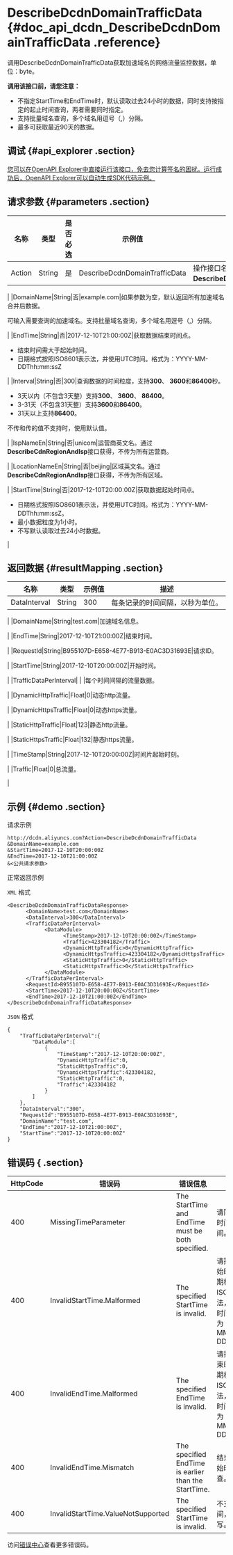 # DescribeDcdnDomainTrafficData {#doc_api_dcdn_DescribeDcdnDomainTrafficData .reference}

调用DescribeDcdnDomainTrafficData获取加速域名的网络流量监控数据，单位：byte。

 **调用该接口前，请您注意：** 

-   不指定StartTime和EndTime时，默认读取过去24小时的数据，同时支持按指定的起止时间查询，两者需要同时指定。
-   支持批量域名查询，多个域名用逗号（,）分隔。
-   最多可获取最近90天的数据。

## 调试 {#api_explorer .section}

[您可以在OpenAPI Explorer中直接运行该接口，免去您计算签名的困扰。运行成功后，OpenAPI Explorer可以自动生成SDK代码示例。](https://api.aliyun.com/#product=dcdn&api=DescribeDcdnDomainTrafficData&type=RPC&version=2018-01-15)

## 请求参数 {#parameters .section}

|名称|类型|是否必选|示例值|描述|
|--|--|----|---|--|
|Action|String|是|DescribeDcdnDomainTrafficData|操作接口名，系统规定参数。取值：**DescribeDcdnDomainTrafficData**。

 |
|DomainName|String|否|example.com|如果参数为空，默认返回所有加速域名合并后数据。

 可输入需要查询的加速域名。支持批量域名查询，多个域名用逗号（,）分隔。

 |
|EndTime|String|否|2017-12-10T21:00:00Z|获取数据结束时间点。

 -   结束时间需大于起始时间。
-   日期格式按照ISO8601表示法，并使用UTC时间。格式为：YYYY-MM-DDThh:mm:ssZ

 |
|Interval|String|否|300|查询数据的时间粒度，支持**300**、 **3600**和**86400**秒。

 -   3天以内（不包含3天整）支持**300**、 **3600**、 **86400**。
-   3-31天（不包含31天整）支持**3600**和**86400**。
-   31天以上支持**86400**。

 不传和传的值不支持时，使用默认值。

 |
|IspNameEn|String|否|unicom|运营商英文名。通过**DescribeCdnRegionAndIsp**接口获得，不传为所有运营商。

 |
|LocationNameEn|String|否|beijing|区域英文名。通过**DescribeCdnRegionAndIsp**接口获得，不传为所有区域。

 |
|StartTime|String|否|2017-12-10T20:00:00Z|获取数据起始时间点。

 -   日期格式按照ISO8601表示法，并使用UTC时间。格式为：YYYY-MM-DDThh:mm:ssZ。
-   最小数据粒度为1小时。
-   不写默认读取过去24小时数据。

 |

## 返回数据 {#resultMapping .section}

|名称|类型|示例值|描述|
|--|--|---|--|
|DataInterval|String|300|每条记录的时间间隔，以秒为单位。

 |
|DomainName|String|test.com|加速域名信息。

 |
|EndTime|String|2017-12-10T21:00:00Z|结束时间。

 |
|RequestId|String|B955107D-E658-4E77-B913-E0AC3D31693E|请求ID。

 |
|StartTime|String|2017-12-10T20:00:00Z|开始时间。

 |
|TrafficDataPerInterval| | |每个时间间隔的流量数据。

 |
|DynamicHttpTraffic|Float|0|动态http流量。

 |
|DynamicHttpsTraffic|Float|0|动态https流量。

 |
|StaticHttpTraffic|Float|123|静态http流量。

 |
|StaticHttpsTraffic|Float|132|静态https流量。

 |
|TimeStamp|String|2017-12-10T20:00:00Z|时间片起始时刻。

 |
|Traffic|Float|0|总流量。

 |

## 示例 {#demo .section}

请求示例

``` {#request_demo}
http://dcdn.aliyuncs.com?Action=DescribeDcdnDomainTrafficData
&DomainName=example.com
&StartTime=2017-12-10T20:00:00Z
&EndTime=2017-12-10T21:00:00Z
&<公共请求参数>
```

正常返回示例

`XML` 格式

``` {#xml_return_success_demo}
<DescribeDcdnDomainTrafficDataResponse>
	  <DomainName>test.com</DomainName>
	  <DataInterval>300</DataInterval>
	  <TrafficDataPerInterval>
		    <DataModule>
			      <TimeStamp>2017-12-10T20:00:00Z</TimeStamp>
			      <Traffic>423304182</Traffic>
			      <DynamicHttpTraffic>0</DynamicHttpTraffic>
			      <DynamicHttpsTraffic>423304182</DynamicHttpsTraffic>
			      <StaticHttpTraffic>0</StaticHttpTraffic>
			      <StaticHttpsTraffic>0</StaticHttpsTraffic>
		    </DataModule>
	  </TrafficDataPerInterval>
	  <RequestId>B955107D-E658-4E77-B913-E0AC3D31693E</RequestId>
	  <StartTime>2017-12-10T20:00:00Z</StartTime>
	  <EndTime>2017-12-10T21:00:00Z</EndTime>
</DescribeDcdnDomainTrafficDataResponse>
```

`JSON` 格式

``` {#json_return_success_demo}
{
	"TrafficDataPerInterval":{
		"DataModule":[
			{
				"TimeStamp":"2017-12-10T20:00:00Z",
				"DynamicHttpTraffic":0,
				"StaticHttpsTraffic":0,
				"DynamicHttpsTraffic":423304182,
				"StaticHttpTraffic":0,
				"Traffic":423304182
			}
		]
	},
	"DataInterval":"300",
	"RequestId":"B955107D-E658-4E77-B913-E0AC3D31693E",
	"DomainName":"test.com",
	"EndTime":"2017-12-10T21:00:00Z",
	"StartTime":"2017-12-10T20:00:00Z"
}
```

## 错误码 { .section}

|HttpCode|错误码|错误信息|描述|
|--------|---|----|--|
|400|MissingTimeParameter|The StartTime and EndTime must be both specified.|请同时提供开始时间和结束时间。|
|400|InvalidStartTime.Malformed|The specified StartTime is invalid.|请提供正确的开始时间格式。日期格式按照ISO8601表示法，并使用UTC时间。\\n格式为：YYYY-MM-DDThh:mm:ssZ|
|400|InvalidEndTime.Malformed|The specified EndTime is invalid.|请提供正确的结束时间格式。日期格式按照ISO8601表示法，并使用UTC时间。 格式为：YYYY-MM-DDThh:mm:ssZ|
|400|InvalidEndTime.Mismatch|The specified EndTime is earlier than the StartTime.|结束时间早于开始时间，请检查。|
|400|InvalidStartTime.ValueNotSupported|The specified StartTime is invalid.|不支持该开始时间，请重新填写。|

访问[错误中心](https://error-center.aliyun.com/status/product/dcdn)查看更多错误码。

